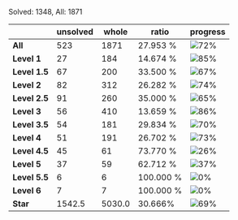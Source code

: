 Solved: 1348, All: 1871

| |unsolved|whole|ratio|progress|
|----|----|----|----|----|
|**All**| 523 | 1871 | 27.953 %| ![72%](https://progress-bar.dev/72?title=All) |
|**Level 1**| 27 | 184 | 14.674 %| ![85%](https://progress-bar.dev/85?title=Level+1++)|
|**Level 1.5**| 67 | 200 | 33.500 %| ![67%](https://progress-bar.dev/67?title=Level+1.5)|
|**Level 2**| 82 | 312 | 26.282 %| ![74%](https://progress-bar.dev/74?title=Level+2++)|
|**Level 2.5**| 91 | 260 | 35.000 %| ![65%](https://progress-bar.dev/65?title=Level+2.5)|
|**Level 3**| 56 | 410 | 13.659 %| ![86%](https://progress-bar.dev/86?title=Level+3++)|
|**Level 3.5**| 54 | 181 | 29.834 %| ![70%](https://progress-bar.dev/70?title=Level+3.5)|
|**Level 4**| 51 | 191 | 26.702 %| ![73%](https://progress-bar.dev/73?title=Level+4++)|
|**Level 4.5**| 45 | 61 | 73.770 %| ![26%](https://progress-bar.dev/26?title=Level+4.5)|
|**Level 5**| 37 | 59 | 62.712 %| ![37%](https://progress-bar.dev/37?title=Level+5++)|
|**Level 5.5**| 6 | 6 | 100.000 %| ![0%](https://progress-bar.dev/0?title=Level+5.5)|
|**Level 6**| 7 | 7 | 100.000 %| ![0%](https://progress-bar.dev/0?title=Level+6++)|
|**Star**|1542.5 | 5030.0 |30.666%| ![69%](https://progress-bar.dev/69?title=Star) |
